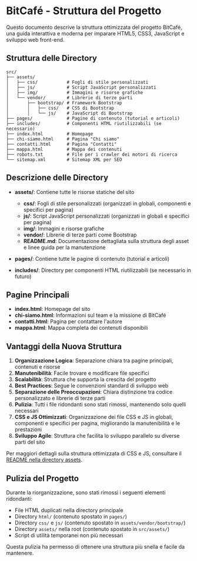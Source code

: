 # BitCafé - Struttura del Progetto

Questo documento descrive la struttura ottimizzata del progetto BitCafé, una guida interattiva e moderna per imparare HTML5, CSS3, JavaScript e sviluppo web front-end.

## Struttura delle Directory

```
src/
├── assets/
│   ├── css/           # Fogli di stile personalizzati
│   ├── js/            # Script JavaScript personalizzati
│   ├── img/           # Immagini e risorse grafiche
│   └── vendor/        # Librerie di terze parti
│       ├── bootstrap/ # Framework Bootstrap
│       │   ├── css/   # CSS di Bootstrap
│       │   └── js/    # JavaScript di Bootstrap
├── pages/             # Pagine di contenuto (tutorial e articoli)
├── includes/          # Componenti HTML riutilizzabili (se necessario)
├── index.html         # Homepage
├── chi-siamo.html     # Pagina "Chi siamo"
├── contatti.html      # Pagina "Contatti"
├── mappa.html         # Mappa dei contenuti
├── robots.txt         # File per i crawler dei motori di ricerca
└── sitemap.xml        # Sitemap XML per SEO
```

## Descrizione delle Directory

- **assets/**: Contiene tutte le risorse statiche del sito
  - **css/**: Fogli di stile personalizzati (organizzati in globali, componenti e specifici per pagina)
  - **js/**: Script JavaScript personalizzati (organizzati in globali e specifici per pagina)
  - **img/**: Immagini e risorse grafiche
  - **vendor/**: Librerie di terze parti come Bootstrap
  - **README.md**: Documentazione dettagliata sulla struttura degli asset e linee guida per la manutenzione

- **pages/**: Contiene tutte le pagine di contenuto (tutorial e articoli)

- **includes/**: Directory per componenti HTML riutilizzabili (se necessario in futuro)

## Pagine Principali

- **index.html**: Homepage del sito
- **chi-siamo.html**: Informazioni sul team e la missione di BitCafé
- **contatti.html**: Pagina per contattare l'autore
- **mappa.html**: Mappa completa dei contenuti disponibili

## Vantaggi della Nuova Struttura

1. **Organizzazione Logica**: Separazione chiara tra pagine principali, contenuti e risorse
2. **Manutenibilità**: Facile trovare e modificare file specifici
3. **Scalabilità**: Struttura che supporta la crescita del progetto
4. **Best Practices**: Segue le convenzioni standard di sviluppo web
5. **Separazione delle Preoccupazioni**: Chiara distinzione tra codice personalizzato e librerie di terze parti
6. **Pulizia**: Tutti i file ridondanti sono stati rimossi, mantenendo solo quelli necessari
7. **CSS e JS Ottimizzati**: Organizzazione dei file CSS e JS in globali, componenti e specifici per pagina, migliorando la manutenibilità e le prestazioni
8. **Sviluppo Agile**: Struttura che facilita lo sviluppo parallelo su diverse parti del sito

Per maggiori dettagli sulla struttura ottimizzata di CSS e JS, consultare il [README nella directory assets](assets/README.md).

## Pulizia del Progetto

Durante la riorganizzazione, sono stati rimossi i seguenti elementi ridondanti:

- File HTML duplicati nella directory principale
- Directory `html/` (contenuto spostato in `pages/`)
- Directory `css/` e `js/` (contenuto spostato in `assets/vendor/bootstrap/`)
- Directory `assets/` nella root (contenuto spostato in `src/assets/`)
- Script di utilità temporanei non più necessari

Questa pulizia ha permesso di ottenere una struttura più snella e facile da mantenere.
